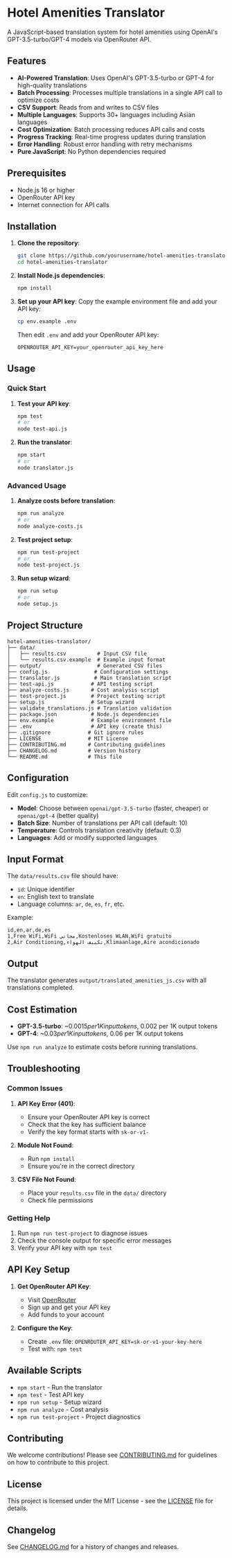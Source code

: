 # Hotel Amenities Translator

A JavaScript-based translation system for hotel amenities using OpenAI's GPT-3.5-turbo/GPT-4 models via OpenRouter API.

## Features

- **AI-Powered Translation**: Uses OpenAI's GPT-3.5-turbo or GPT-4 for high-quality translations
- **Batch Processing**: Processes multiple translations in a single API call to optimize costs
- **CSV Support**: Reads from and writes to CSV files
- **Multiple Languages**: Supports 30+ languages including Asian languages
- **Cost Optimization**: Batch processing reduces API calls and costs
- **Progress Tracking**: Real-time progress updates during translation
- **Error Handling**: Robust error handling with retry mechanisms
- **Pure JavaScript**: No Python dependencies required

## Prerequisites

- Node.js 16 or higher
- OpenRouter API key
- Internet connection for API calls

## Installation

1. **Clone the repository**:
   ```bash
   git clone https://github.com/yourusername/hotel-amenities-translator.git
   cd hotel-amenities-translator
   ```

2. **Install Node.js dependencies**:
   ```bash
   npm install
   ```

3. **Set up your API key**:
   Copy the example environment file and add your API key:
   ```bash
   cp env.example .env
   ```
   Then edit `.env` and add your OpenRouter API key:
   ```
   OPENROUTER_API_KEY=your_openrouter_api_key_here
   ```

## Usage

### Quick Start

1. **Test your API key**:
   ```bash
   npm test
   # or
   node test-api.js
   ```

2. **Run the translator**:
   ```bash
   npm start
   # or
   node translator.js
   ```

### Advanced Usage

1. **Analyze costs before translation**:
   ```bash
   npm run analyze
   # or
   node analyze-costs.js
   ```

2. **Test project setup**:
   ```bash
   npm run test-project
   # or
   node test-project.js
   ```

3. **Run setup wizard**:
   ```bash
   npm run setup
   # or
   node setup.js
   ```

## Project Structure

```
hotel-amenities-translator/
├── data/
│   ├── results.csv          # Input CSV file
│   └── results.csv.example  # Example input format
├── output/                  # Generated CSV files
├── config.js               # Configuration settings
├── translator.js           # Main translation script
├── test-api.js            # API testing script
├── analyze-costs.js       # Cost analysis script
├── test-project.js        # Project testing script
├── setup.js               # Setup wizard
├── validate_translations.js # Translation validation
├── package.json           # Node.js dependencies
├── env.example            # Example environment file
├── .env                   # API key (create this)
├── .gitignore            # Git ignore rules
├── LICENSE               # MIT License
├── CONTRIBUTING.md       # Contributing guidelines
├── CHANGELOG.md          # Version history
└── README.md             # This file
```

## Configuration

Edit `config.js` to customize:

- **Model**: Choose between `openai/gpt-3.5-turbo` (faster, cheaper) or `openai/gpt-4` (better quality)
- **Batch Size**: Number of translations per API call (default: 10)
- **Temperature**: Controls translation creativity (default: 0.3)
- **Languages**: Add or modify supported languages

## Input Format

The `data/results.csv` file should have:
- `id`: Unique identifier
- `en`: English text to translate
- Language columns: `ar`, `de`, `es`, `fr`, etc.

Example:
```csv
id,en,ar,de,es
1,Free WiFi,WiFi مجاني,Kostenloses WLAN,WiFi gratuito
2,Air Conditioning,تكييف الهواء,Klimaanlage,Aire acondicionado
```

## Output

The translator generates `output/translated_amenities_js.csv` with all translations completed.

## Cost Estimation

- **GPT-3.5-turbo**: ~$0.0015 per 1K input tokens, ~$0.002 per 1K output tokens
- **GPT-4**: ~$0.03 per 1K input tokens, ~$0.06 per 1K output tokens

Use `npm run analyze` to estimate costs before running translations.

## Troubleshooting

### Common Issues

1. **API Key Error (401)**:
   - Ensure your OpenRouter API key is correct
   - Check that the key has sufficient balance
   - Verify the key format starts with `sk-or-v1-`

2. **Module Not Found**:
   - Run `npm install`
   - Ensure you're in the correct directory

3. **CSV File Not Found**:
   - Place your `results.csv` file in the `data/` directory
   - Check file permissions

### Getting Help

1. Run `npm run test-project` to diagnose issues
2. Check the console output for specific error messages
3. Verify your API key with `npm test`

## API Key Setup

1. **Get OpenRouter API Key**:
   - Visit [OpenRouter](https://openrouter.ai/)
   - Sign up and get your API key
   - Add funds to your account

2. **Configure the Key**:
   - Create `.env` file: `OPENROUTER_API_KEY=sk-or-v1-your-key-here`
   - Test with: `npm test`

## Available Scripts

- `npm start` - Run the translator
- `npm test` - Test API key
- `npm run setup` - Setup wizard
- `npm run analyze` - Cost analysis
- `npm run test-project` - Project diagnostics

## Contributing

We welcome contributions! Please see [CONTRIBUTING.md](CONTRIBUTING.md) for guidelines on how to contribute to this project.

## License

This project is licensed under the MIT License - see the [LICENSE](LICENSE) file for details.

## Changelog

See [CHANGELOG.md](CHANGELOG.md) for a history of changes and releases. 